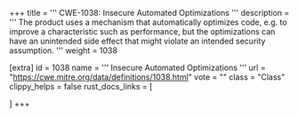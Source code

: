+++
title = '''
CWE-1038: Insecure Automated Optimizations
'''
description	= '''
The product uses a mechanism that automatically optimizes code, e.g. to improve a characteristic such as performance, but the optimizations can have an unintended side effect that might violate an intended security assumption.
'''
weight = 1038

[extra]
id = 1038
name = '''
Insecure Automated Optimizations
'''
url = "https://cwe.mitre.org/data/definitions/1038.html"
vote = ""
class = "Class"
clippy_helps = false
rust_docs_links = [
	
]
+++
